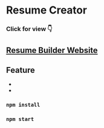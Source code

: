 # Resume Creator
### Click for view 👇
## [Resume Builder Website](https://endgame-soldier.web.app/home)

## Feature 

*
*

### `npm install`
### `npm start`
